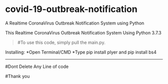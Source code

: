 # covid-19-outbreak-notification
A Realtime CoronaVirus Outbreak Notification System using Python

This Realtime CoronaVirus Outbreak Notification System Using Python 3.7.3

> #To use this code, simply pull the main.py.

Installing:
*Open Terminal/CMD
*Type pip install plyer and pip install bs4

***
#Dont Delete Any Line of code

#Thank you
